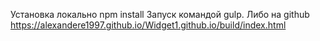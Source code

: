 Установка локально 
npm install
Запуск командой gulp.
Либо на github https://alexandere1997.github.io/Widget1.github.io/build/index.html
